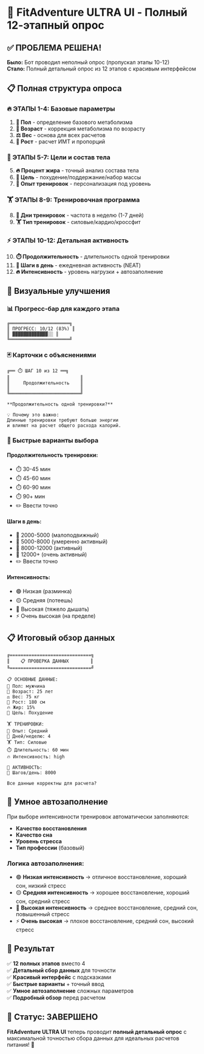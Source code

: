 # 🎯 FitAdventure ULTRA UI - Полный 12-этапный опрос

## ✅ ПРОБЛЕМА РЕШЕНА!

**Было:** Бот проводил неполный опрос (пропускал этапы 10-12)  
**Стало:** Полный детальный опрос из 12 этапов с красивым интерфейсом

## 📋 Полная структура опроса

### 🔥 ЭТАПЫ 1-4: Базовые параметры
1. **👤 Пол** - определение базового метаболизма
2. **🎂 Возраст** - коррекция метаболизма по возрасту  
3. **⚖️ Вес** - основа для всех расчетов
4. **📏 Рост** - расчет ИМТ и пропорций

### 🎯 ЭТАПЫ 5-7: Цели и состав тела
5. **🔥 Процент жира** - точный анализ состава тела
6. **🎯 Цель** - похудение/поддержание/набор массы
7. **💪 Опыт тренировок** - персонализация под уровень

### 🏋️ ЭТАПЫ 8-9: Тренировочная программа
8. **📅 Дни тренировок** - частота в неделю (1-7 дней)
9. **🏋️ Тип тренировок** - силовые/кардио/кроссфит

### ⚡ ЭТАПЫ 10-12: Детальная активность
10. **⏱️ Продолжительность** - длительность одной тренировки
11. **🚶 Шаги в день** - ежедневная активность (NEAT)
12. **🔥 Интенсивность** - уровень нагрузки + автозаполнение

## 🎨 Визуальные улучшения

### 📊 Прогресс-бар для каждого этапа
```
╔══════════════════════╗
║ ПРОГРЕСС: 10/12 (83%) ║
║ ▓▓▓▓▓▓▓▓▓▓▓▓▓░░ ║
╚══════════════════════╝
```

### 🃏 Карточки с объяснениями
```
╔══ ⏱️ ШАГ 10 из 12 ══╗
║                          ║
║     Продолжительность    ║
║                          ║
╚══════════════════════════╝

**Продолжительность одной тренировки?**

💡 Почему это важно:
Длинные тренировки требуют больше энергии
и влияют на расчет общего расхода калорий.
```

### 🚀 Быстрые варианты выбора

#### Продолжительность тренировки:
- ⏱️ 30-45 мин
- ⏱️ 45-60 мин  
- ⏱️ 60-90 мин
- ⏱️ 90+ мин
- ✏️ Ввести точно

#### Шаги в день:
- 🚶 2000-5000 (малоподвижный)
- 🚶 5000-8000 (умеренно активный)
- 🚶 8000-12000 (активный)
- 🚶 12000+ (очень активный)
- ✏️ Ввести точно

#### Интенсивность:
- 🟢 Низкая (разминка)
- 🟡 Средняя (потеешь)
- 🔴 Высокая (тяжело дышать)
- ⚡ Очень высокая (на пределе)

## 📋 Итоговый обзор данных

```
╔==============================╗
║    📋 ПРОВЕРКА ДАННЫХ        ║
╚==============================╝

📋 ОСНОВНЫЕ ДАННЫЕ:
👤 Пол: мужчина
🎂 Возраст: 25 лет  
⚖️ Вес: 75 кг
📏 Рост: 180 см
🔥 Жир: 15%
🎯 Цель: Похудение

🏋️ ТРЕНИРОВКИ:
💪 Опыт: Средний
📅 Дней/неделю: 4
🏋️ Тип: Силовые
⏱️ Длительность: 60 мин
🔥 Интенсивность: high

🚶 АКТИВНОСТЬ:
👣 Шагов/день: 8000

Все данные корректны для расчета?
```

## 🧠 Умное автозаполнение

При выборе интенсивности тренировок автоматически заполняются:
- **Качество восстановления**
- **Качество сна** 
- **Уровень стресса**
- **Тип профессии** (базовый)

### Логика автозаполнения:
- 🟢 **Низкая интенсивность** → отличное восстановление, хороший сон, низкий стресс
- 🟡 **Средняя интенсивность** → хорошее восстановление, хороший сон, средний стресс  
- 🔴 **Высокая интенсивность** → среднее восстановление, средний сон, повышенный стресс
- ⚡ **Очень высокая** → плохое восстановление, средний сон, высокий стресс

## 🎊 Результат

✅ **12 полных этапов** вместо 4  
✅ **Детальный сбор данных** для точности  
✅ **Красивый интерфейс** с подсказками  
✅ **Быстрые варианты** + точный ввод  
✅ **Умное автозаполнение** сложных параметров  
✅ **Подробный обзор** перед расчетом  

## 🚀 Статус: ЗАВЕРШЕНО

**FitAdventure ULTRA UI** теперь проводит **полный детальный опрос** с максимальной точностью сбора данных для идеальных расчетов питания! 🌟 